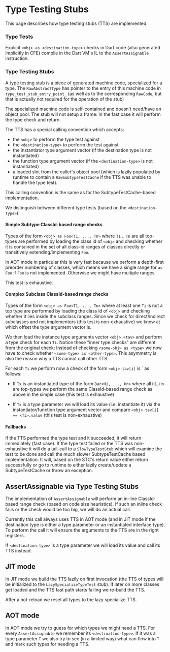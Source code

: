 # Type Testing Stubs

This page describes how type testing stubs (TTS) are implemented.

### Type Tests

Explicit `<obj> as <destination-type>` checks in Dart code (also generated implicitly in CFE) compile
in the Dart VM's IL to the `AssertAssignable` instruction.

### Type Testing Stubs

A type testing stub is a piece of generated machine code, specialized for a type.
The `RawAbstractType` has pointer to the entry of this machine code in `type_test_stub_entry_point_`
(as well as to the corresponding `RawCode`, but that is actually not required for the operation of the stub)

The specialized machine code is self-contained and doesn't need/have an object pool.
The stub will not setup a frame: In the fast case it will perform the type check and return.

The TTS has a special calling convention which accepts:
   * the `<obj>` to perform the type test against
   * the `<destination-type>` to perform the test against
   * the instantiator type argument vector (if the destination type is not instantiated)
   * the function type argument vector (if the `<destination-type>` is not instantiated)
   * a loaded slot from the caller's object pool (which is lazily populated by runtime to contain a `RawSubtypeTestCache` if the TTS was unable to handle the type test).

This calling convention is the same as for the SubtypeTestCache-based implementation.

We distinguish between different type tests (based on the `<destination-type>`):

#### Simple Subtype ClassId-based range checks

Types of the form `<obj> as Foo<T1, ..., Tn>` where `T1` .. `Tn` are all top-types are performed
by loading the class id of `<obj>` and checking whether it is contained in the set of all class-id ranges of
classes directly or transitively extending/implementing `Foo`.

In AOT mode in particular this is very fast because we perform a depth-first preorder numbering of classes, which
means we have a single range for `as Foo` if `Foo` is not implemented. Otherwise we might have multiple ranges.

This test is exhaustive.

#### Complex Subclass ClassId-based range checks

Types of the form `<obj> as Foo<T1, ..., Tn>` where at least one `Ti` is not a top type are performed by loading the class id of `<obj>` and checking whether it lies inside the subclass ranges. Since we check for direct/indirect subclasses and not implementors (this test is non-exhaustive) we know at which offset the type argument vector is.

We then load the instance type arguments vector `<obj>.<tav>` and perform a type check for each `Ti`. Notice these "inner type checks" are different from the original check: Instead of checking `<some-obj> as <type>` we now have to check whether `<some-type> is <other-type>`. This asymmetry is also the reason why a TTS cannot call other TTS.

For each `Ti` we perform now a check of the form `<obj>.tav[i]` is <Ti>` as follows:

* If `Tx` is an instantiated type of the form `Bar<H1, ..., Hn>` where all `H1`..`Hn` are top-types we perform the same ClassId-based range check as above in the simple case (this test is exhaustive)

* If `Tx` is a type parameter we will load its value (i.e. instantiate it) via the instantiator/function type argument vector and compare `<obj>.tav[i] == <Ti>.value` (this test is non-exhaustive)

#### Fallbacks

If the TTS performed the type test and it succeeded, it will return immediately (fast case). If the type test failed or the TTS was non-exhaustive it will do a tail-call to a `SlowTypeTestStub` which will examine the test to be done and call the much slower SubtypeTestCache based implementation. It will, based on the STC's return value either return successfully or go to runtime to either lazily create/update a SubtypeTestCache or throw an exception.

## AssertAssignable via Type Testing Stubs

The implementation of `AssertAssignable` will perform an in-line ClassId-based range check (based on code size heuristics). If such an inline check fails or the check would be too big, we will do an actual call.

Currently this call always uses TTS in AOT mode (and in JIT mode if the destination type is either a type parameter or an instantiated interface type). To perform the call it will ensure the arguments to the TTS are in the right registers.

If `<destination-type>` is a type parameter we will load its value and call its TTS instead.

## JIT mode

In JIT mode we build the TTS lazily on first invocation (the TTS of types will be initialized to the `LazySpecializeTypeTest` stub). If later on more classes get loaded and the TTS fast path starts failing we re-build the TTS.

After a hot-reload we reset all types to the lazy specialize TTS.

## AOT mode

In AOT mode we try to guess for which types we might need a TTS. For every `AssertAssignable` we remember its `<destination-type>`. If it was a type parameter `T` we also try to see (in a limited way) what can flow into `T` and mark such types for needing a TTS.
